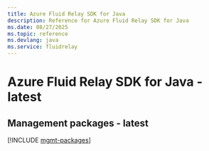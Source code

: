 ```yaml
---
title: Azure Fluid Relay SDK for Java
description: Reference for Azure Fluid Relay SDK for Java
ms.date: 08/27/2025
ms.topic: reference
ms.devlang: java
ms.service: fluidrelay
---
```

# Azure Fluid Relay SDK for Java - latest

## Management packages - latest
[!INCLUDE [mgmt-packages](fluid-relay-mgmt-index.md)]